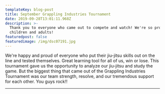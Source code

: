 ```yaml
---
templateKey: blog-post
title: September Grappling Industries Tournament
date: 2019-09-28T13:01:11.968Z
description: >-
  Thank you to everyone who came out to compete and watch! We're so proud of our
  children and adults! 
featuredpost: false
featuredimage: /img/dsc07191.jpg
---
```

We're happy and proud of everyone who put their jiu-jitsu skills out on the line and tested themselves. Great learning tool for all of us, win or lose. This tournament gave us the opportunity to analyze our jiu-jitsu and study the game. But the biggest thing that came out of the Grappling Industries Tournament was our team strength, resolve, and our tremendous support for each other. You guys rock!! 

****
